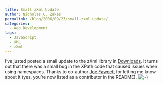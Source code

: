 ```yaml
---
title: Small zXml Update
author: Nicholas C. Zakas
permalink: /blog/2006/09/23/small-zxml-update/
categories:
  - Web Development
tags:
  - JavaScript
  - XML
  - zXml
---
```

I&#8217;ve justed posted a small update to the zXml library in <a title="Downloads" rel="internal" href="/downloads/">Downloads</a>. It turns out that there was a small bug in the XPath code that caused issues when using namespaces. Thanks to co-author <a title="Joe asks 'Is it me or what?'" rel="external" href="http://joef.typepad.com/">Joe Fawcett</a> for letting me know about it (yes, you&#8217;re now listed as a contributor in the README). <img src="{{site.url}}/blog/wp-includes/images/smilies/icon_wink.gif" alt=";-)" class="wp-smiley" />

